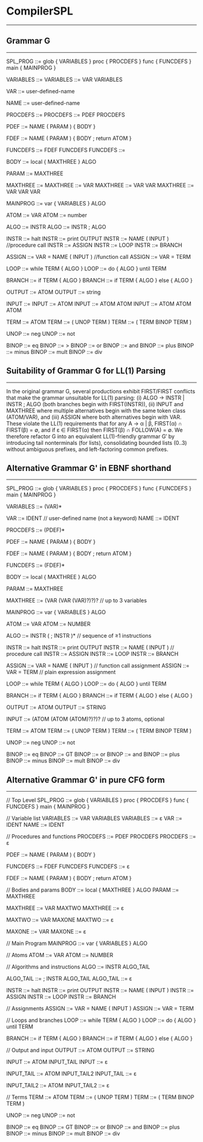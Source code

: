 # CompilerSPL
---
## Grammar G
---
SPL_PROG    ::= glob { VARIABLES } proc { PROCDEFS } func { FUNCDEFS } main { MAINPROG }

VARIABLES   ::= 
VARIABLES   ::= VAR VARIABLES

VAR         ::= user-defined-name 

NAME        ::= user-defined-name

PROCDEFS    ::= 
PROCDEFS    ::= PDEF PROCDEFS

PDEF        ::= NAME ( PARAM ) { BODY }

FDEF        ::= NAME ( PARAM ) { BODY ; return ATOM }

FUNCDEFS    ::= FDEF FUNCDEFS
FUNCDEFS    ::= 

BODY        ::= local { MAXTHREE } ALGO 

PARAM       ::= MAXTHREE 

MAXTHREE    ::= 
MAXTHREE    ::= VAR
MAXTHREE    ::= VAR VAR
MAXTHREE    ::= VAR VAR VAR

MAINPROG    ::= var { VARIABLES } ALGO

ATOM        ::= VAR
ATOM        ::= number 

ALGO        ::= INSTR 
ALGO        ::= INSTR ; ALGO

INSTR       ::= halt
INSTR       ::= print OUTPUT
INSTR       ::= NAME ( INPUT )          //procedure call
INSTR       ::= ASSIGN
INSTR       ::= LOOP
INSTR       ::= BRANCH

ASSIGN      ::= VAR = NAME ( INPUT )    //function call
ASSIGN      ::= VAR = TERM

LOOP        ::= while TERM { ALGO }
LOOP        ::= do { ALGO } until TERM

BRANCH      ::= if TERM { ALGO }
BRANCH      ::= if TERM { ALGO } else { ALGO }

OUTPUT      ::= ATOM
OUTPUT      ::= string

INPUT       ::= 
INPUT       ::= ATOM
INPUT       ::= ATOM ATOM
INPUT       ::= ATOM ATOM ATOM 

TERM        ::= ATOM
TERM        ::= ( UNOP TERM )
TERM        ::= ( TERM BINOP TERM )

UNOP        ::= neg
UNOP        ::= not

BINOP       ::= eq
BINOP       ::= >
BINOP       ::= or
BINOP       ::= and
BINOP       ::= plus
BINOP       ::= minus
BINOP       ::= mult
BINOP       ::= div


## Suitability of Grammar G for LL(1) Parsing
---
In the original grammar G, several productions exhibit FIRST/FIRST conflicts that make the grammar unsuitable for LL(1) parsing:
(i) ALGO → INSTR | INSTR ; ALGO (both branches begin with FIRST(INSTR)),
(ii) INPUT and MAXTHREE where multiple alternatives begin with the same token class (ATOM/VAR), and
(iii) ASSIGN where both alternatives begin with VAR.
These violate the LL(1) requirements that for any A → α | β, FIRST(α) ∩ FIRST(β) = ∅, and if ε ∈ FIRST(α) then FIRST(β) ∩ FOLLOW(A) = ∅. We therefore refactor G into an equivalent LL(1)-friendly grammar G′ by introducing tail nonterminals (for lists), consolidating bounded lists (0..3) without ambiguous prefixes, and left-factoring common prefixes.

## Alternative Grammar G' in EBNF shorthand 
---
SPL_PROG    ::= glob { VARIABLES } proc { PROCDEFS } func { FUNCDEFS } main { MAINPROG }

VARIABLES   ::= (VAR)*

VAR         ::= IDENT               // user-defined name (not a keyword)
NAME        ::= IDENT

PROCDEFS    ::= (PDEF)*

PDEF        ::= NAME ( PARAM ) { BODY }

FDEF        ::= NAME ( PARAM ) { BODY ; return ATOM }

FUNCDEFS    ::= (FDEF)*

BODY        ::= local { MAXTHREE } ALGO

PARAM       ::= MAXTHREE

MAXTHREE    ::= (VAR (VAR (VAR)?)?)?    // up to 3 variables

MAINPROG    ::= var { VARIABLES } ALGO

ATOM        ::= VAR
ATOM        ::= NUMBER

ALGO        ::= INSTR ( ; INSTR )*          // sequence of ≥1 instructions

INSTR       ::= halt
INSTR       ::= print OUTPUT
INSTR       ::= NAME ( INPUT )             // procedure call
INSTR       ::= ASSIGN
INSTR       ::= LOOP
INSTR       ::= BRANCH

ASSIGN      ::= VAR = NAME ( INPUT )      // function call assignment
ASSIGN      ::= VAR = TERM                // plain expression assignment

LOOP        ::= while TERM { ALGO }
LOOP        ::= do { ALGO } until TERM

BRANCH      ::= if TERM { ALGO }
BRANCH      ::= if TERM { ALGO } else { ALGO }

OUTPUT      ::= ATOM
OUTPUT      ::= STRING

INPUT       ::= (ATOM (ATOM (ATOM)?)?)?    // up to 3 atoms, optional

TERM        ::= ATOM
TERM        ::= ( UNOP TERM )
TERM        ::= ( TERM BINOP TERM )

UNOP        ::= neg
UNOP        ::= not

BINOP       ::= eq
BINOP       ::= GT
BINOP       ::= or
BINOP       ::= and
BINOP       ::= plus
BINOP       ::= minus
BINOP       ::= mult
BINOP       ::= div

## Alternative Grammar G' in pure CFG form 
---
// Top Level
SPL_PROG    ::= glob { VARIABLES } proc { PROCDEFS } func { FUNCDEFS } main { MAINPROG }


// Variable list
VARIABLES   ::= VAR VARIABLES
VARIABLES   ::= ε
VAR         ::= IDENT
NAME        ::= IDENT


// Procedures and functions
PROCDEFS    ::= PDEF PROCDEFS
PROCDEFS    ::= ε

PDEF        ::= NAME ( PARAM ) { BODY }

FUNCDEFS    ::= FDEF FUNCDEFS
FUNCDEFS    ::= ε

FDEF        ::= NAME ( PARAM ) { BODY ; return ATOM }


// Bodies and params 
BODY        ::= local { MAXTHREE } ALGO
PARAM       ::= MAXTHREE

MAXTHREE    ::= VAR MAXTWO
MAXTHREE    ::= ε

MAXTWO      ::= VAR MAXONE
MAXTWO      ::= ε

MAXONE      ::= VAR
MAXONE      ::= ε


// Main Program 
MAINPROG    ::= var { VARIABLES } ALGO


// Atoms 
ATOM        ::= VAR
ATOM        ::= NUMBER


// Algorithms and instructions 
ALGO        ::= INSTR ALGO_TAIL

ALGO_TAIL   ::= ; INSTR ALGO_TAIL
ALGO_TAIL   ::= ε

INSTR       ::= halt
INSTR       ::= print OUTPUT
INSTR       ::= NAME ( INPUT )
INSTR       ::= ASSIGN
INSTR       ::= LOOP
INSTR       ::= BRANCH


// Assignments 
ASSIGN      ::= VAR = NAME ( INPUT )
ASSIGN      ::= VAR = TERM


// Loops and branches 
LOOP        ::= while TERM { ALGO }
LOOP        ::= do { ALGO } until TERM

BRANCH      ::= if TERM { ALGO }
BRANCH      ::= if TERM { ALGO } else { ALGO }


// Output and input 
OUTPUT      ::= ATOM
OUTPUT      ::= STRING

INPUT       ::= ATOM INPUT_TAIL
INPUT       ::= ε

INPUT_TAIL  ::= ATOM INPUT_TAIL2
INPUT_TAIL  ::= ε

INPUT_TAIL2 ::= ATOM
INPUT_TAIL2 ::= ε


// Terms 
TERM        ::= ATOM
TERM        ::= ( UNOP TERM )
TERM        ::= ( TERM BINOP TERM )

UNOP        ::= neg
UNOP        ::= not

BINOP       ::= eq
BINOP       ::= GT
BINOP       ::= or
BINOP       ::= and
BINOP       ::= plus
BINOP       ::= minus
BINOP       ::= mult
BINOP       ::= div
